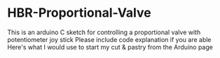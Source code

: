 # HBR-Proportional-Valve
This is an arduino C sketch for controlling a proportional valve with potentiometer joy stick
Please include code explanation if you are able
Here's what I would use to start my cut & pastry from the Arduino page


